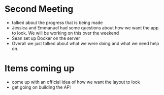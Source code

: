 # Second Meeting
- talked about the progress that is being made
- Jessica and Emmanuel had some questions about how we want the app to look. We will be working on this over the weekend
- Sean set up Docker on the server 
- Overall we just talked about what we were doing and what we need help on.
# Items coming up
- come up with an official idea of how we want the layout to look
- get going on building the API
